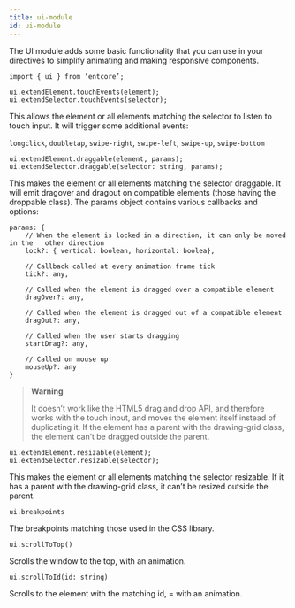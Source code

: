 ```yaml
---
title: ui-module
id: ui-module
---
```

The UI module adds some basic functionality that you can use in your directives to simplify animating and making responsive components.

    import { ui } from ‘entcore’;

    ui.extendElement.touchEvents(element);
    ui.extendSelector.touchEvents(selector);

This allows the element or all elements matching the selector to listen to touch input.
It will trigger some additional events:

`longclick`, `doubletap`, `swipe-right`, `swipe-left`, `swipe-up`, `swipe-bottom`

    ui.extendElement.draggable(element, params);
    ui.extendSelector.draggable(selector: string, params);

This makes the element or all elements matching the selector draggable. It will emit dragover and dragout on compatible elements (those having the droppable class). The params object contains various callbacks and options:

    params: {
        // When the element is locked in a direction, it can only be moved in the   other direction
        lock?: { vertical: boolean, horizontal: boolea},

        // Callback called at every animation frame tick
        tick?: any,

        // Called when the element is dragged over a compatible element
        dragOver?: any,

        // Called when the element is dragged out of a compatible element
        dragOut?: any,

        // Called when the user starts dragging
        startDrag?: any,

        // Called on mouse up
        mouseUp?: any
    }

> **Warning**
>
> It doesn’t work like the HTML5 drag and drop API,
> and therefore works with the touch input, and moves the element itself instead of duplicating it.
> If the element has a parent with the drawing-grid class,
> the element can’t be dragged outside the parent.

    ui.extendElement.resizable(element);
    ui.extendSelector.resizable(selector);

This makes the element or all elements matching the selector resizable.
If it has a parent with the drawing-grid class, it can’t be resized outside the parent.

`ui.breakpoints`

The breakpoints matching those used in the CSS library.

`ui.scrollToTop()`

Scrolls the window to the top, with an animation.

`ui.scrollToId(id: string)`

Scrolls to the element with the matching id, = with an animation.
